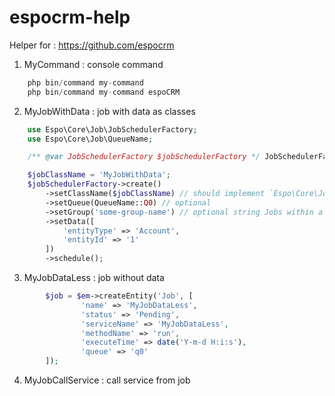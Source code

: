 # espocrm-help


Helper for : https://github.com/espocrm 

1) MyCommand : console command

```php
	php bin/command my-command
	php bin/command my-command espoCRM
```

2) MyJobWithData : job with data as classes 

```php
	use Espo\Core\Job\JobSchedulerFactory;
	use Espo\Core\Job\QueueName;

	/** @var JobSchedulerFactory $jobSchedulerFactory */ JobSchedulerFactory as a constructor dependency

	$jobClassName = 'MyJobWithData';
	$jobSchedulerFactory->create()
	    ->setClassName($jobClassName) // should implement `Espo\Core\Job\Job` interface
	    ->setQueue(QueueName::Q0) // optional
	    ->setGroup('some-group-name') // optional string Jobs within a group will run one-by-one.
	    ->setData([
	        'entityType' => 'Account',
	        'entityId' => '1'
	    ])
	    ->schedule();
```

3) MyJobDataLess : job without data

```php
        $job = $em->createEntity('Job', [
                'name' => 'MyJobDataLess',
                'status' => 'Pending',
                'serviceName' => 'MyJobDataLess',
                'methodName' => 'run',
                'executeTime' => date('Y-m-d H:i:s'),
    			'queue' => 'q0'
        ]);
```

4) MyJobCallService : call service from job
